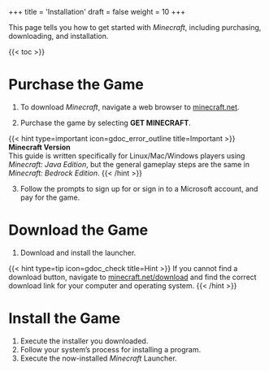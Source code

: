 +++
title = 'Installation'
draft = false
weight = 10
+++

This page tells you how to get started with *Minecraft*, including purchasing, downloading, and installation.

<!--more-->

{{< toc >}}

# Purchase the Game
1. To download *Minecraft*, navigate a web browser to [minecraft.net](https://minecraft.net).

2. Purchase the game by selecting **GET MINECRAFT**. 

{{< hint type=important icon=gdoc_error_outline title=Important >}}
**Minecraft Version**\
This guide is written specifically for Linux/Mac/Windows players using *Minecraft: Java Edition*, but the general gameplay steps are the same in *Minecraft: Bedrock Edition*. 
{{< /hint >}}

3. Follow the prompts to sign up for or sign in to a Microsoft account, and pay for the game.

# Download the Game
1. Download and install the launcher. 

{{< hint type=tip icon=gdoc_check title=Hint >}}
If you cannot find a download button, navigate to [minecraft.net/download](https://minecraft.net/download) and find the correct download link for your computer and operating system.
{{< /hint >}}

# Install the Game
1. Execute the installer you downloaded.
2. Follow your system’s process for installing a program.
3. Execute the now-installed *Minecraft* Launcher.